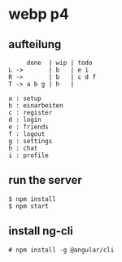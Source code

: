 # webp p4

## aufteilung

```
     done  | wip | todo
L ->       | b   | e i
R ->       | b   | c d f
T -> a b g | h   |

a : setup
b : einarbeiten
c : register
d : login
e : friends
f : logout
g : settings
h : chat
i : profile
```

## run the server

```console
$ npm install
$ npm start
```

## install ng-cli

```console
# npm install -g @angular/cli
```
